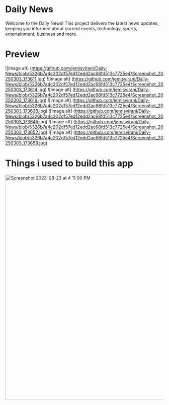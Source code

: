 # Daily News
Welcome to the Daily News! This project delivers the latest news updates, keeping you informed about current events, technology, sports, entertainment, business and more.
# Preview 
![image alt] (https://github.com/jemisvirani/Daily-News/blob/5326b7a4c202df57ed12edd2ac68fd513c7725e4/Screenshot_20250303_173611.jpg)
![image alt] (https://github.com/jemisvirani/Daily-News/blob/5326b7a4c202df57ed12edd2ac68fd513c7725e4/Screenshot_20250303_173614.jpg)
![image alt] (https://github.com/jemisvirani/Daily-News/blob/5326b7a4c202df57ed12edd2ac68fd513c7725e4/Screenshot_20250303_173616.jpg)
![image alt] (https://github.com/jemisvirani/Daily-News/blob/5326b7a4c202df57ed12edd2ac68fd513c7725e4/Screenshot_20250303_173638.jpg)
![image alt] (https://github.com/jemisvirani/Daily-News/blob/5326b7a4c202df57ed12edd2ac68fd513c7725e4/Screenshot_20250303_173645.jpg)
![image alt] (https://github.com/jemisvirani/Daily-News/blob/5326b7a4c202df57ed12edd2ac68fd513c7725e4/Screenshot_20250303_173652.jpg)
![image alt] (https://github.com/jemisvirani/Daily-News/blob/5326b7a4c202df57ed12edd2ac68fd513c7725e4/Screenshot_20250303_173658.jpg)
# Things i used to build this app
<img width="716" alt="Screenshot 2023-08-23 at 4 11 00 PM" src="https://github.com/mohammednawas8/NewsApp/assets/78867217/f9e80bb2-f066-4b90-a537-55d4e0bf07ca">
